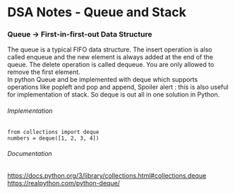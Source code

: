 # DSA Notes - Queue and Stack

### Queue -> First-in-first-out Data Structure

The queue is a typical FIFO data structure. The insert operation is also called enqueue and the new element is always added at the end of the queue. The delete operation is called dequeue. You are only allowed to remove the first element.
<br>
In python Queue and be implemented with deque which supports operations like popleft and pop and append, Spoiler alert : this is also useful for implementation of stack. So deque is out all in one solution in Python.<br>

###### Implementation

```
from collections import deque
numbers = deque([1, 2, 3, 4])
```

###### Documentation

https://docs.python.org/3/library/collections.html#collections.deque
https://realpython.com/python-deque/
